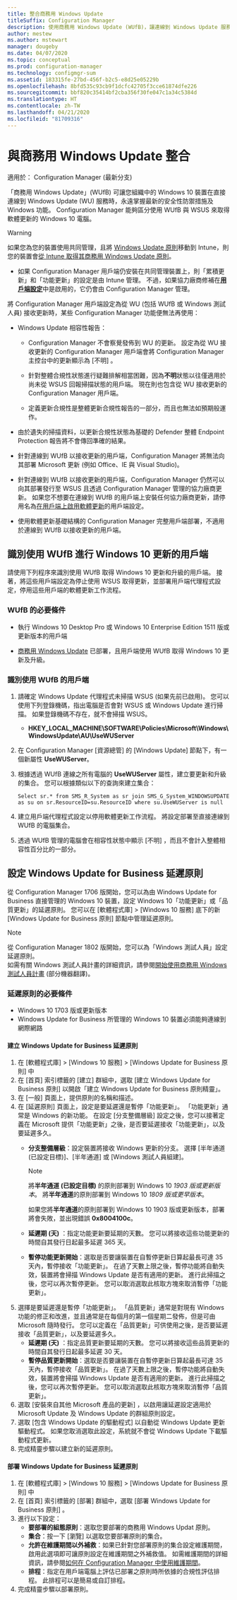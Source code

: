 ```yaml
---
title: 整合商務用 Windows Update
titleSuffix: Configuration Manager
description: 使用商務用 Windows Update (WUfB)，讓連線到 Windows Update 服務裝置的 Windows 10 保持在最新狀態。
author: mestew
ms.author: mstewart
manager: dougeby
ms.date: 04/07/2020
ms.topic: conceptual
ms.prod: configuration-manager
ms.technology: configmgr-sum
ms.assetid: 183315fe-27bd-456f-b2c5-e8d25e05229b
ms.openlocfilehash: 8bfd535c93cb9f1dcfc42705f3cce61874dfe226
ms.sourcegitcommit: bbf820c35414bf2cba356f30fe047c1a34c5384d
ms.translationtype: HT
ms.contentlocale: zh-TW
ms.lasthandoff: 04/21/2020
ms.locfileid: "81709316"
---
```

# <a name="integrate-with-windows-update-for-business"></a>與商務用 Windows Update 整合

適用於：  Configuration Manager (最新分支)

「商務用 Windows Update」(WUfB) 可讓您組織中的 Windows 10 裝置在直接連線到 Windows Update (WU) 服務時，永遠掌握最新的安全性防禦措施及 Windows 功能。 Configuration Manager 能夠區分使用 WUfB 與 WSUS 來取得軟體更新的 Windows 10 電腦。  

> [!WARNING]
> 如果您為您的裝置使用共同管理，且將 [Windows Update 原則](../../comanage/workloads.md#windows-update-policies)移動到 Intune，則您的裝置會[從 Intune 取得其商務用 Windows Update 原則](https://docs.microsoft.com/intune/windows-update-for-business-configure)。
> - 如果 Configuration Manager 用戶端仍安裝在共同管理裝置上，則「累積更新」和「功能更新」的設定是由 Intune 管理。 不過，如果協力廠商修補在[**用戶端設定**](../../core/clients/deploy/about-client-settings.md#enable-third-party-software-updates)中是啟用的，它仍會由 Configuration Manager 管理。  

 將 Configuration Manager 用戶端設定為從 WU (包括 WUfB 或 Windows 測試人員) 接收更新時，某些 Configuration Manager 功能便無法再使用：  

- Windows Update 相容性報告：  
  - Configuration Manager 不會察覺發佈到 WU 的更新。 設定為從 WU 接收更新的 Configuration Manager 用戶端會將 Configuration Manager 主控台中的更新顯示為 [不明]  。  

  - 針對整體合規性狀態進行疑難排解相當困難，因為**不明**狀態以往僅適用於尚未從 WSUS 回報掃描狀態的用戶端。 現在則也包含從 WU 接收更新的 Configuration Manager 用戶端。  

  - 定義更新合規性是整體更新合規性報告的一部分，而且也無法如預期般運作。

- 由於遺失的掃描資料，以更新合規性狀態為基礎的 Defender 整體 Endpoint Protection 報告將不會傳回準確的結果。  

- 針對連線到 WUfB 以接收更新的用戶端，Configuration Manager 將無法向其部署 Microsoft 更新 (例如 Office、IE 與 Visual Studio)。  

- 針對連線到 WUfB 以接收更新的用戶端，Configuration Manager 仍然可以向其部署發行至 WSUS 且透過 Configuration Manager 管理的協力廠商更新。 如果您不想要在連線到 WUfB 的用戶端上安裝任何協力廠商更新，請停用名為[在用戶端上啟用軟體更新](../../core/clients/deploy/about-client-settings.md#software-updates)的用戶端設定。

- 使用軟體更新基礎結構的 Configuration Manager 完整用戶端部署，不適用於連線到 WUfB 以接收更新的用戶端。  

## <a name="identify-clients-that-use-wufb-for-windows-10-updates"></a>識別使用 WUfB 進行 Windows 10 更新的用戶端

請使用下列程序來識別使用 WUfB 取得 Windows 10 更新和升級的用戶端。 接著，將這些用戶端設定為停止使用 WSUS 取得更新，並部署用戶端代理程式設定，停用這些用戶端的軟體更新工作流程。  

### <a name="prerequisites-for-wufb"></a>WUfB 的必要條件

- 執行 Windows 10 Desktop Pro 或 Windows 10 Enterprise Edition 1511 版或更新版本的用戶端

- [商務用 Windows Update](https://docs.microsoft.com/windows/deployment/update/waas-manage-updates-wufb) 已部署，且用戶端使用 WUfB 取得 Windows 10 更新及升級。  

### <a name="to-identify-clients-that-use-wufb"></a>識別使用 WUfB 的用戶端  

1. 請確定 Windows Update 代理程式未掃描 WSUS (如果先前已啟用)。 您可以使用下列登錄機碼，指出電腦是否會對 WSUS 或 Windows Update 進行掃描。 如果登錄機碼不存在，就不會掃描 WSUS。
    - **HKEY_LOCAL_MACHINE\SOFTWARE\Policies\Microsoft\Windows\WindowsUpdate\AU\UseWUServer**
1. 在 Configuration Manager [資源總管] 的 [Windows Update]  節點下，有一個新屬性 **UseWUServer**。
1. 根據透過 WUfB 連線之所有電腦的 **UseWUServer** 屬性，建立要更新和升級的集合。 您可以根據類似以下的查詢來建立集合：  

    ```wql
    Select sr.* from SMS_R_System as sr join SMS_G_System_WINDOWSUPDATE as su on sr.ResourceID=su.ResourceID where su.UseWUServer is null
    ```

1. 建立用戶端代理程式設定以停用軟體更新工作流程。 將設定部署至直接連線到 WUfB 的電腦集合。
1. 透過 WUfB 管理的電腦會在相容性狀態中顯示 [不明]  ，而且不會計入整體相容性百分比的一部分。  

## <a name="configure-windows-update-for-business-deferral-policies"></a>設定 Windows Update for Business 延遲原則
<!-- 1290890 -->
從 Configuration Manager 1706 版開始，您可以為由 Windows Update for Business 直接管理的 Windows 10 裝置，設定 Windows 10「功能更新」或「品質更新」的延遲原則。 您可以在 [軟體程式庫]   > [Windows 10 服務]  底下的新 [Windows Update for Business 原則]  節點中管理延遲原則。

> [!NOTE]
> 從 Configuration Manager 1802 版開始，您可以為「Windows 測試人員」設定延遲原則。 <!--507201-->  
如需有關 Windows 測試人員計畫的詳細資訊，請參閱[開始使用商務用 Windows 測試人員計畫](https://docs.microsoft.com/windows/deployment/update/waas-windows-insider-for-business) \(部分機器翻譯\)。

### <a name="prerequisites-for-deferral-policies"></a>延遲原則的必要條件

- Windows 10 1703 版或更新版本
- Windows Update for Business 所管理的 Windows 10 裝置必須能夠連線到網際網路

#### <a name="to-create-a-windows-update-for-business-deferral-policy"></a>建立 Windows Update for Business 延遲原則

1. 在 [軟體程式庫]   > [Windows 10 服務]   > [Windows Update for Business 原則]  中
1. 在 [首頁]  索引標籤的 [建立]  群組中，選取 [建立 Windows Update for Business 原則]  以開啟「建立 Windows Update for Business 原則精靈」。
1. 在 [一般]  頁面上，提供原則的名稱和描述。
1. 在 [延遲原則]  頁面上，設定是要延遲還是暫停「功能更新」。 「功能更新」通常是 Windows 的新功能。 在設定 [分支整備層級]  設定之後，您可以接著定義在 Microsoft 提供「功能更新」之後，是否要延遲接收「功能更新」，以及要延遲多久。
    - **分支整備層級**：設定裝置將接收 Windows 更新的分支。 選擇 [半年通道 (已設定目標)]、[半年通道] 或 [Windows 測試人員組建]。

        > [!NOTE]
        > 將**半年通道 (已設定目標)** 的原則部署到 Windows 10 *1903 版或更新版本*。 將**半年通道**的原則部署到 Windows 10 *1809 版或更早版本*。
        >
        > 如果您將**半年通道**的原則部署到 Windows 10 1903 版或更新版本，部署將會失敗，並出現錯誤 **0x8004100c**。<!-- 5593139 -->

    - **延遲期 (天)** ：指定功能更新要延期的天數。 您可以將接收這些功能更新的時間自其發行日起最多延遲 365 天。
    - **暫停功能更新開始**：選取是否要讓裝置在自暫停更新日算起最長可達 35 天內，暫停接收「功能更新」。 在過了天數上限之後，暫停功能將自動失效，裝置將會掃描 Windows Update 是否有適用的更新。 進行此掃描之後，您可以再次暫停更新。 您可以取消選取此核取方塊來取消暫停「功能更新」。
1. 選擇是要延遲還是暫停「功能更新」。 「品質更新」通常是對現有 Windows 功能的修正和改進，並且通常是在每個月的第一個星期二發佈，但是可由 Microsoft 隨時發行。 您可以定義在「品質更新」可供使用之後，是否要延遲接收「品質更新」，以及要延遲多久。
    - **延遲期 (天)** ：指定品質更新要延期的天數。 您可以將接收這些品質更新的時間自其發行日起最多延遲 30 天。
    - **暫停品質更新開始**：選取是否要讓裝置在自暫停更新日算起最長可達 35 天內，暫停接收「品質更新」。 在過了天數上限之後，暫停功能將自動失效，裝置將會掃描 Windows Update 是否有適用的更新。 進行此掃描之後，您可以再次暫停更新。 您可以取消選取此核取方塊來取消暫停「品質更新」。
1. 選取 [安裝來自其他 Microsoft 產品的更新]  ，以啟用讓延遲設定適用於 Microsoft Update 及 Windows Update 的群組原則設定。
1. 選取 [包含 Windows Update 的驅動程式]  以自動從 Windows Update 更新驅動程式。 如果您取消選取此設定，系統就不會從 Windows Update 下載驅動程式更新。
1. 完成精靈步驟以建立新的延遲原則。

#### <a name="to-deploy-a-windows-update-for-business-deferral-policy"></a>部署 Windows Update for Business 延遲原則

1. 在 [軟體程式庫]   > [Windows 10 服務]   > [Windows Update for Business 原則]  中
1. 在 [首頁]  索引標籤的 [部署]  群組中，選取 [部署 Windows Update for Business 原則]  。
1. 進行以下設定：
    - **要部署的組態原則**：選取您要部署的商務用 Windows Updat 原則。
    - **集合**：按一下 [瀏覽]  以選取您要部署原則的集合。
    - **允許在維護期間以外補救**：如果已針對您部署原則的集合設定維護期間，啟用此選項即可讓原則設定在維護期間之外補救值。 如需維護期間的詳細資訊，請參閱[如何在 Configuration Manager 中使用維護期間](../../core/clients/manage/collections/use-maintenance-windows.md)。
    - **排程**：指定在用戶端電腦上評估已部署之原則時所依據的合規性評估排程。 此排程可以是簡易或自訂排程。
1. 完成精靈步驟以部署原則。
